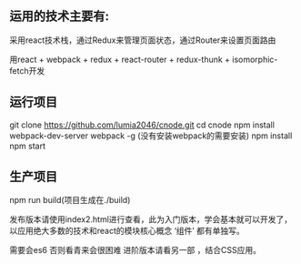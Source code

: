 ## 运用的技术主要有:
  采用react技术栈，通过Redux来管理页面状态，通过Router来设置页面路由 

  用react + webpack + redux + react-router + redux-thunk + isomorphic-fetch开发

## 运行项目
  git clone https://github.com/lumia2046/cnode.git
  cd cnode
  npm install webpack-dev-server webpack -g (没有安装webpack的需要安装)
  npm install
  npm start

## 生产项目
  npm run build(项目生成在./build)

  发布版本请使用index2.html进行查看，此为入门版本，学会基本就可以开发了，以应用绝大多数的技术和react的模块核心概念 ‘组件’ 都有单独写。

  需要会es6 否则看青来会很困难  进阶版本请看另一部 ，结合CSS应用。


